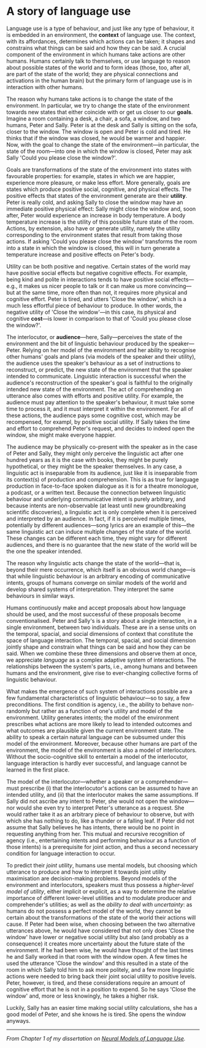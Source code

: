 # A story of language use

Language use is a type of behaviour, and just like any type of behaviour, it is embedded in an environment, the **context** of language use. The context, with its affordances, determines which actions can be taken; it shapes and constrains what things can be said and how they can be said. A crucial component of the environment in which humans take actions are other humans. Humans certainly talk to themselves, or use language to reason about possible states of the world and to form ideas (those, too, after all, are part of the state of the world; they are physical connections and activations in the human brain) but the primary form of language use is in interaction with other humans. 

The reason why humans take actions is to change the state of the environment. In particular, we try to change the state of the environment towards new states that either coincide with or get us closer to our **goals**. Imagine a room containing a desk, a chair, a sofa, a window, and two humans, Peter and Sally. Peter is at the desk and Sally is sitting on the sofa, closer to the window. The window is open and Peter is cold and tired. He thinks that if the window was closed, he would be warmer and happier. Now, with the goal to change the state of the environment—in particular, the state of the room—into one in which the window is closed, Peter may ask Sally 'Could you please close the window?'. 

Goals are transformations of the state of the environment into states with favourable properties: for example, states in which we are happier, experience more pleasure, or make less effort. More generally, goals are states which produce positive social, cognitive, and physical effects. The positive effects that states of the environment generate are their **utility**. Peter is really cold, and asking Sally to close the window may have an immediate positive physical effect: Sally might close the window and, soon after, Peter would experience an increase in body temperature. A body temperature increase is the utility of this possible future state of the room. 
Actions, by extension, also have or generate utility, namely the utility corresponding to the environment states that result from taking those actions. If asking 'Could you please close the window' transforms the room into a state in which the window is closed, this will in turn generate a temperature increase and positive effects on Peter's body. 

Utility can be both positive and negative. Certain states of the world may have positive social effects but negative cognitive effects. For example, being kind and polite in interactions tends to have positive social effects—e.g., it makes us nicer people to talk or it can make us more convincing—but at the same time, more often than not, it requires more physical and cognitive effort. Peter is tired, and utters 'Close the window', which is a much less effortful piece of behaviour to produce. In other words, the negative utility of 'Close the window'—in this case, its physical and cognitive **cost**—is lower in comparison to that of 'Could you please close the window?'. 

The interlocutor, or **audience**—here, Sally—perceives the state of the environment and the bit of linguistic behaviour produced by the speaker—Peter. Relying on her model of the environment and her ability to recognise other humans' goals and plans (via models of the speaker and their utility), the audience uses the speaker's behaviour as a set of instructions to reconstruct, or predict, the new state of the environment that the speaker intended to communicate. Linguistic interaction is successful when the audience's reconstruction of the speaker's goal is faithful to the originally intended new state of the environment. The act of comprehending an utterance also comes with efforts and positive utility. For example, the audience must pay attention to the speaker's behaviour, it must take some time to process it, and it must interpret it within the environment. For all of these actions, the audience pays some cognitive cost, which may be recompensed, for exampl, by positive social utility. If Sally takes the time and effort to comprehend Peter's request, and decides to indeed open the window, she might make everyone happier.

The audience may be physically co-present with the speaker as in the case of Peter and Sally, they might only perceive the linguistic act after one hundred years as it is the case with books, they might be purely hypothetical, or they might be the speaker themselves.
In any case, a linguistic act is inseparable from its audience, just like it is inseparable from its context(s) of production and comprehension. This is as true for language production in face-to-face spoken dialogue as it is for a theatre monologue, a podcast, or a written text. 
Because the connection between linguistic behaviour and underlying communicative intent is purely arbitrary, and because intents are non-observable (at least until new groundbreaking scientific discoveries), a linguistic act is only complete when it is perceived and interpreted by an audience. In fact, if it is perceived multiple times, potentially by different audiences—song lyrics are an example of this—the same linguistic act can induce multiple changes of the state of the world. These changes can be different each time, they might vary for different audiences, and there is no guarantee that the new state of the world will be the one the speaker intended.

The reason why linguistic acts change the state of the world—that is, beyond their mere occurrence, which itself is an obvious world change—is that while linguistic behaviour is an arbitrary encoding of communicative intents, groups of humans converge on similar models of the world and develop shared systems of interpretation. They interpret the same behaviours in similar ways.

Humans continuously make and accept proposals about how language should be used, and the most successful of these proposals become conventionalised. Peter and Sally's is a story about a single interaction, in a single environment, between two individuals. These are in a sense units on the temporal, spacial, and social dimensions of context that constitute the space of language interaction. The temporal, spacial, and social dimension jointly shape and constrain what things can be said and how they can be said. When we combine these three dimensions and observe them at once, we appreciate *language* as a complex adaptive system of interactions. The relationships between the system's parts, i.e., among humans and between humans and the environment, give rise to ever-changing collective forms of linguistic behaviour. 

What makes the emergence of such system of interactions possible are a few fundamental characteristics of linguistic behaviour—so to say, a few preconditions. The first condition is agency, i.e., the ability to behave non-randomly but rather as a function of one's utility and model of the environment. Utility generates intents; the model of the environment prescribes what actions are more likely to lead to intended outcomes and what outcomes are plausible given the current environment state. The ability to speak a certain natural language can be subsumed under this model of the environment. Moreover, because other humans are part of the environment, the model of the environment is also a model of interlocutors. Without the socio-cognitive skill to entertain a model of the interlocutor, language interaction is hardly ever successful, and language cannot be learned in the first place. 

The model of the interlocutor—whether a speaker or a comprehender—must prescribe (i) that the interlocutor's actions can be assumed to have an intended utility, and (ii) that the interlocutor makes the same assumptions.
If Sally did not ascribe any intent to Peter, she would not open the window—nor would she even try to interpret Peter's utterance as a request. She would rather take it as an arbitrary piece of behaviour to observe, but with which she has nothing to do, like a thunder or a falling leaf. If Peter did not assume that Sally believes he has intents, there would be no point in requesting anything from her.
This mutual and recursive recognition of agency (i.e., entertaining intents and performing behaviour as a function of those intents) is a prerequisite for joint action, and thus a second necessary condition for language interaction to occur.

To predict their *joint utility*, humans use mental models, but choosing which utterance to produce and how to interpret it towards joint utility maximisation are decision-making problems. Beyond models of the environment and interlocutors, speakers must thus possess a *higher-level model of utility*, either implicit or explicit, as a way to determine the relative importance of different lower-level utilities and to modulate producer and comprehender's utilities; as well as the *ability to deal with uncertainty*: as humans do not possess a perfect model of the world, they cannot be certain about the transformations of the state of the world their actions will cause. If Peter had been wise, when choosing between the two alternative utterances above, he would have considered that not only does 'Close the window' have lower or negative social utility but also (and probably as a consequence) it creates more uncertainty about the future state of the environment. If he had been wise, he would have thought of the last times he and Sally worked in that room with the window open. A few times he used the utterance 'Close the window' and this resulted in a state of the room in which Sally told him to ask more politely, and a few more linguistic actions were needed to bring back their joint social utility to positive levels. Peter, however, is tired, and these considerations require an amount of cognitive effort that he is not in a position to expend. So he says 'Close the window' and, more or less knowingly, he takes a higher risk. 

Luckily, Sally has an easier time making social utility calculations, she has a good model of Peter, and she knows he is tired. She opens the window anyways.

----
*From Chapter 1 of my dissertation on [Neural Models of Language Use](https://eprints.illc.uva.nl/id/eprint/2274/1/DS-2023-10.text.pdf).*  
&nbsp;    

&nbsp;
  

